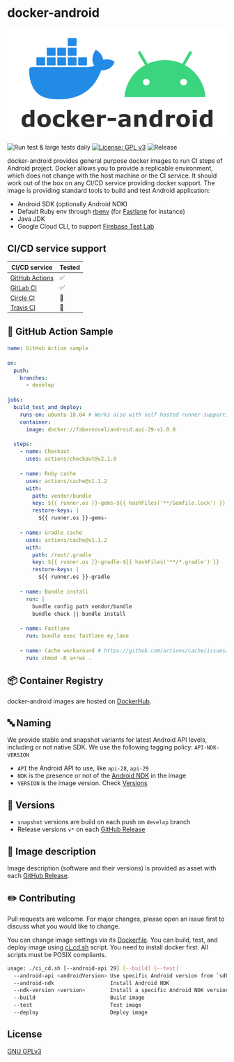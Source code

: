 # docker-android
![docker-android](logo.png)

![Run test & large tests daily](https://github.com/faberNovel/docker-android/workflows/Run%20test%20&%20large%20tests%20daily/badge.svg?branch=develop)
[![License: GPL v3](https://img.shields.io/badge/License-GPLv3-green.svg)](https://www.gnu.org/licenses/gpl-3.0)
![Release](https://img.shields.io/github/v/release/fabernovel/docker-android)


docker-android provides general purpose docker images to run CI steps of Android project.
Docker allows you to provide a replicable environment, which does not change with the host machine or the CI service.
It should work out of the box on any CI/CD service providing docker support.
The image is providing standard tools to build and test Android application:
* Android SDK (optionally Android NDK)
* Default Ruby env through [rbenv](https://github.com/rbenv/rbenv) (for [Fastlane](https://fastlane.tools/) for instance)
* Java JDK
* Google Cloud CLI, to support [Firebase Test Lab](https://firebase.google.com/docs/test-lab)

## CI/CD service support
| CI/CD service | Tested |
| ------------- | ------ |
| [GitHub Actions](https://help.github.com/en/actions) | ✅ |
| [GitLab CI](https://docs.gitlab.com/ee/ci/docker/using_docker_images.html) | ✅ |
| [Circle CI](https://circleci.com/docs/2.0/executor-types/#using-docker) | 🚧 |
| [Travis CI](https://travis-ci.com/) | 🚧 |

## 🐙 GitHub Action Sample
```yml
name: GitHub Action sample

on:
  push:
    branches:
      - develop

jobs:
  build_test_and_deploy:
    runs-on: ubuntu-18.04 # Works also with self hosted runner supporting docker
    container:
      image: docker://fabernovel/android:api-29-v1.0.0

  steps:
    - name: Checkout
      uses: actions/checkout@v2.1.0

    - name: Ruby cache
      uses: actions/cache@v1.1.2
      with:
        path: vendor/bundle
        key: ${{ runner.os }}-gems-${{ hashFiles('**/Gemfile.lock') }}
        restore-keys: |
          ${{ runner.os }}-gems-

    - name: Gradle cache
      uses: actions/cache@v1.1.2
      with:
        path: /root/.gradle
        key: ${{ runner.os }}-gradle-${{ hashFiles('**/*.gradle') }}
        restore-keys: |
          ${{ runner.os }}-gradle

    - name: Bundle install
      run: |
        bundle config path vendor/bundle
        bundle check || bundle install

    - name: Fastlane
      run: bundle exec fastlane my_lane

    - name: Cache workaround # https://github.com/actions/cache/issues/133
      run: chmod -R a+rwx .
```

## 📦 Container Registry
docker-android images are hosted on [DockerHub](https://hub.docker.com/repository/docker/fabernovel/android).

## 🔤 Naming
We provide stable and snapshot variants for latest Android API levels, including or not native SDK.
We use the following tagging policy:
`API-NDK-VERSION`
* `API` the Android API to use, like `api-28`, `api-29`
* `NDK` is the presence or not of the [Android NDK](https://developer.android.com/ndk) in the image
* `VERSION` is the image version. Check [Versions](https://github.com/faberNovel/docker-android/tree/master#versions)

## 🔢 Versions
* `snapshot` versions are build on each push on `develop` branch
* Release versions `v*` on each [GitHub Release](https://github.com/faberNovel/docker-android/releases)

## 📝 Image description
Image description (software and their versions) is provided as asset with each [GitHub Release](https://github.com/faberNovel/docker-android/releases).

## ✏️ Contributing
Pull requests are welcome. For major changes, please open an issue first to discuss what you would like to change.

You can change image settings via its [Dockerfile](https://github.com/faberNovel/docker-android/blob/master/Dockerfile).
You can build, test, and deploy image using [ci_cd.sh](https://github.com/faberNovel/docker-android/blob/master/ci_cd.sh) script. You need to install docker first.
All scripts must be POSIX compliants.
```sh
usage: ./ci_cd.sh [--android-api 29] [--build] [--test]
  --android-api <androidVersion> Use specific Android version from `sdkmanager --list`
  --android-ndk                  Install Android NDK
  --ndk-version <version>        Install a specific Android NDK version from `sdkmanager --list`
  --build                        Build image
  --test                         Test image
  --deploy                       Deploy image
```

## License
[GNU GPLv3](https://choosealicense.com/licenses/gpl-3.0/)
